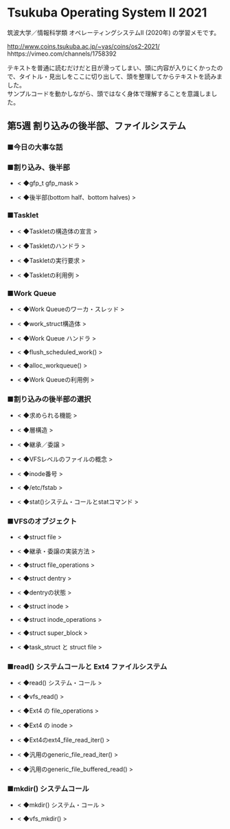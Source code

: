 # Tsukuba Operating System II 2021

筑波大学／情報科学類 オペレーティングシステムII (2020年) の学習メモです。  

http://www.coins.tsukuba.ac.jp/~yas/coins/os2-2021/  
hhttps://vimeo.com/channels/1758392  

テキストを普通に読むだけだと目が滑ってしまい、頭に内容が入りにくかったので、タイトル・見出しをここに切り出して、頭を整理してからテキストを読みました。  
サンプルコードを動かしながら、頭ではなく身体で理解することを意識しました。  


## 第5週 割り込みの後半部、ファイルシステム

### ■今日の大事な話


### ■割り込み、後半部

- < ◆gfp_t gfp_mask >  

- < ◆後半部(bottom half、bottom halves) >  


### ■Tasklet

- < ◆Taskletの構造体の宣言 >  

- < ◆Taskletのハンドラ >  

- < ◆Taskletの実行要求 >  

- < ◆Taskletの利用例 >  


### ■Work Queue

- < ◆Work Queueのワーカ・スレッド >  

- < ◆work_struct構造体 >  

- < ◆Work Queue ハンドラ >

- < ◆flush_scheduled_work() >  

- < ◆alloc_workqueue() >  

- < ◆Work Queueの利用例 >  


### ■割り込みの後半部の選択

- < ◆求められる機能 >  

- < ◆層構造 >  

- < ◆継承／委譲 >  

- < ◆VFSレベルのファイルの概念 >  

- < ◆inode番号 >

- < ◆/etc/fstab >  

- < ◆stat()システム・コールとstatコマンド >  

### ■VFSのオブジェクト

- < ◆struct file >  

- < ◆継承・委譲の実装方法 >  

- < ◆struct file_operations >  

- < ◆struct dentry >  

- < ◆dentryの状態 >  

- < ◆struct inode >  

- < ◆struct inode_operations >  

- < ◆struct super_block >  

- < ◆task_struct と struct file >  

### ■read() システムコールと Ext4 ファイルシステム

- < ◆read() システム・コール >  

- < ◆vfs_read() >  

- < ◆Ext4 の file_operations >  

- < ◆Ext4 の inode >  

- < ◆Ext4のext4_file_read_iter() >  

- < ◆汎用のgeneric_file_read_iter() >  

- < ◆汎用のgeneric_file_buffered_read() >  

### ■mkdir() システムコール

- < ◆mkdir() システム・コール >  

- < ◆vfs_mkdir() >  

